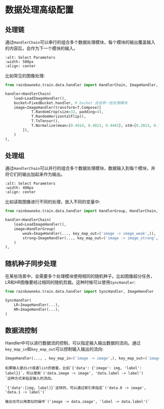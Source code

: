 # 数据处理高级配置

## 处理链

通过`HandlerChain`可以串行的组合多个数据处理模块，每个模块的输出覆盖输入的内容后，会作为下一个模块的输入。

```{image} ../../imgs/handler_chain.svg
:alt: Select Parameters
:width: 500px
:align: center
```

比如常见的图像处理:
```python
from rainbowneko.train.data.handler import HandlerChain, ImageHandler, LoadImageHandler

handler=HandlerChain(
    load=LoadImageHandler(),
    bucket=FixedBucket.handler, # bucket 会自带一些处理模块
    image=ImageHandler(transform=T.Compose([
            T.RandomCrop(size=32, padding=4),
            T.RandomHorizontalFlip(),
            T.ToTensor(),
            T.Normalize(mean=[0.4914, 0.4822, 0.4465], std=[0.2023, 0.1994, 0.2010]),
        ]),
    )
),
```

## 处理组

通过`HandlerChain`可以并行的组合多个数据处理模块，数据输入到每个模块，并将它们的输出加起来作为输出。

```{image} ../../imgs/handler_group.svg
:alt: Select Parameters
:width: 400px
:align: center
```

比如读取图像进行不同的处理，放入不同的变量中:
```python
from rainbowneko.train.data.handler import HandlerGroup, HandlerChain, ImageHandler, LoadImageHandler

handler=HandlerChain(
    load=LoadImageHandler(),
    image=HandlerGroup(
        weak=ImageHandler(..., key_map_out=('image -> image_weak',)),
        strong=ImageHandler(..., key_map_out=('image -> image_strong',)),
    )
),
```

## 随机种子同步处理
在某些场景中，会需要多个处理模块使用相同的随机种子。比如图像超分任务，LR和HR图像要经过相同的随机剪裁。这种时候可以使用`SyncHandler`:
```python
from rainbowneko.train.data.handler import SyncHandler, ImageHandler

SyncHandler(
    LR=ImageHandler(...),
    HR=ImageHandler(...),
)
```

## 数据流控制

Handler中可以进行数据流的控制，可以指定输入输出数据的流向。通过`key_map_in`和`key_map_out`可以控制输入输出的流向:
```python
ImageHandler(..., , key_map_in=('image -> image',), key_map_out=('image -> image_weak',))
```

```{tip}
如果输入是dict或者list的嵌套，比如`{'data': {'image': img, 'label': label}}`，可以使用`('data.image -> image', 'data.label -> label')
`这种方式来指定输入的流向。

`{'data':[img, label]}`这样的，可以通过索引来指定`('data.0 -> image', 'data.1 -> label')`

输出也可以用类似的操作`('image -> data.image', 'label -> data.label')`
```